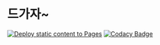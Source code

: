 # 드가자~

[![Deploy static content to Pages](https://github.com/3rd-HGMC/mordernChess/actions/workflows/deploy.yml/badge.svg)](https://github.com/3rd-HGMC/mordernChess/actions/workflows/deploy.yml)
[![Codacy Badge](https://app.codacy.com/project/badge/Grade/c1d3350e6fea446a9fa871dc6df0a90a)](https://app.codacy.com/gh/3rd-HGMC/modernChess/dashboard?utm_source=gh&utm_medium=referral&utm_content=&utm_campaign=Badge_grade)
